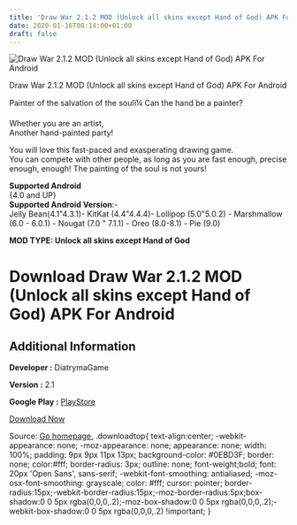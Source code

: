 ```yaml
---
title: 'Draw War 2.1.2 MOD (Unlock all skins except Hand of God) APK For Android'
date: 2020-01-16T08:14:00+01:00
draft: false
---
```


![Draw War 2.1.2 MOD (Unlock all skins except Hand of God) APK For Android](https://i0.wp.com/apkhome.net/wp-content/uploads/2020/01/Draw-War-2.1.2-MOD-Unlock-all-skins-except-Hand-of-God.png "Draw War 2.1.2 MOD (Unlock all skins except Hand of God) APK For Android")

  

Draw War 2.1.2 MOD (Unlock all skins except Hand of God) APK For Android

Painter of the salvation of the soulï¼ Can the hand be a painter?

Whether you are an artist,  
Another hand-painted party!

You will love this fast-paced and exasperating drawing game.  
You can compete with other people, as long as you are fast enough, precise enough, enough! The painting of the soul is not yours!

**Supported Android**  
{4.0 and UP}  
**Supported Android Version**:-  
Jelly Bean(4.1"4.3.1)- KitKat (4.4"4.4.4)- Lollipop (5.0"5.0.2) - Marshmallow (6.0 - 6.0.1) - Nougat (7.0 " 7.1.1) - Oreo (8.0-8.1) - Pie (9.0)

**MOD TYPE: Unlock all skins except Hand of God**

Download Draw War 2.1.2 MOD (Unlock all skins except Hand of God) APK For Android
=================================================================================

Additional Information
----------------------

**Developer :** DiatrymaGame

**Version :** 2.1

**Google Play :** [PlayStore](https://play.google.com/store/apps/details?id=com.bufeiniao.draw)

  

[Download Now](https://store4app.co/post/draw-war-2-1-2-mod-unlock-all-skins-except-hand-of-god-apk-for-android_1578585816)

  
Source: [Go homepage.](https://store4app.co/post/draw-war-2-1-2-mod-unlock-all-skins-except-hand-of-god-apk-for-android_1578585816) .downloadtop{ text-align:center; -webkit-appearance: none; -moz-appearance: none; appearance: none; width: 100%; padding: 9px 9px 11px 13px; background-color: #0EBD3F; border: none; color:#fff; border-radius: 3px; outline: none; font-weight;bold; font: 20px 'Open Sans', sans-serif; -webkit-font-smoothing: antialiased; -moz-osx-font-smoothing: grayscale; color: #fff; cursor: pointer; border-radius:15px;-webkit-border-radius:15px;-moz-border-radius:5px;box-shadow:0 0 5px rgba(0,0,0,.2);-moz-box-shadow:0 0 5px rgba(0,0,0,.2);-webkit-box-shadow:0 0 5px rgba(0,0,0,.2) !important; }